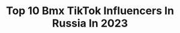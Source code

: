 ---
title: Top 10 Bmx TikTok Influencers In Russia In 2023
description: >-
  Find top bmx TikTok influencers in Russia in 2023. Most popular hashtags: #bmx #bmx2 #bellababyhappy.
platform: TikTok
hits: 11
text_top: Analyze the best TikTok influencers on inBeat.
text_bottom: Our platform has 11 TikTok influencers like this in Russia for you to work with.
profiles:
  - username: "moto96bmx"
    fullname: >-
      😈bmx96moto😈
    bio: >-
      Ник epic games: Хомяк_хомяк в Ps bmx96moto
    location: "Russia"
    followers: 8831
    engagement: 1417
    commentsToLikes: 0.212324
    id: ckbb453g4ufpc0j23vhseeaxc
    verified: false
    hashtags: ""
  - username: "irekrizaev"
    fullname: >-
      Irek Rizaev
    bio: >-
      Having fun PRO BMX
    location: "Russia"
    followers: 33800
    engagement: 1054
    commentsToLikes: 0.018309
    id: ck8fc5pu36obg0j78tkyyevab
    verified: false
    hashtags: "#kitty, #cat, #teamwork, #newone"
  - username: "bs.mortis.brawl_stars"
    fullname: >-
      Ясно автор нани🪐
    bio: >-
      ❤️Спасибо за 15.000 подписчиков❤️
    location: "Russia"
    followers: 24500
    engagement: 1737
    commentsToLikes: 0.031317
    id: ckdmxzbesbx8c0j2379ok1ptk
    verified: false
    hashtags: ""
  - username: "romashalimov"
    fullname: >-
      Roma Shalimov
    bio: >-
      instagram👆🏻YouTube отвечаю в директе инсты помогите добиться цели в 500к 🙏🏼
    location: "Russia"
    followers: 491200
    engagement: 1270
    commentsToLikes: 0.016510
    id: ck9v90xpnc14s0j78erk7tyly
    verified: false
    hashtags: "#snow, #epic, #bmx, #street"
  - username: "karpinsergey"
    fullname: >-
      🔥Серёжа🔥
    bio: >-
      ⛓Серёжа ⛓ 🌈Цель: 🔥50к🔥 Второй акк @47chantv
    location: "Russia"
    followers: 41900
    engagement: 918
    commentsToLikes: 0.028740
    id: cka9lja852f0h0i78wcwj0kmp
    verified: false
    hashtags: "#bmx, #karpinsergey, #rec, #364"
  - username: "reduzrevenge"
    fullname: >-
      Reduz Revenge
    bio: >-
      🌵Цель: 5к подписчиков🌵 🐲YAKUTIA🐲
    location: "Russia"
    followers: 4743
    engagement: 1305
    commentsToLikes: 0.009784
    id: ckb9j86teaek90j23rovng4k4
    verified: false
    hashtags: "#bmx, #foryou, #jdm, #cars"
  - username: "xocce"
    fullname: >-
      xocce
    bio: >-
      Забавы ради Уже снимаю новое видео🙋🏽‍♂️ INSTAGRAM: @_xocce_ Comedy Sport
    location: "Russia"
    followers: 6331
    engagement: 878
    commentsToLikes: 0.017154
    id: ckbkkgtqbdfiu0j23bp0djw1p
    verified: false
    hashtags: "#sochi, #bmxstreet, #nike, #bmx"
  - username: "green.band"
    fullname: >-
      Банда зелёных👽
    bio: >-
      👽Green Gang Only👽 🥺Цель 100к❤️ 🎯Discord - discord.gg/SqaGT2T
    location: "Russia"
    followers: 58400
    engagement: 1656
    commentsToLikes: 0.060565
    id: ckdsq9r51ooxh0j23dho4j0q3
    verified: false
    hashtags: "#gta, #gta5, #aliens, #drift"
  - username: "crush_flexer"
    fullname: >-
      краш флексер
    bio: >-
      CZQL40
    location: "Russia"
    followers: 3606
    engagement: 1236
    commentsToLikes: 0.107971
    id: cka84ssbmvetx0i78h74e9z7i
    verified: false
    hashtags: "#150, #bmx, #bmw, #666"
  - username: "ghetto.ride"
    fullname: >-
      ʕっ•ᴥ•ʔっ🔪
    bio: >-
      💯 практика приводит к прогрессу 💯
    location: "Russia"
    followers: 12800
    engagement: 1764
    commentsToLikes: 0.026816
    id: ckb9tf7yxrayq0j23xyvpa90x
    verified: false
    hashtags: "#skate, #skateboard, #skateboarding, #skater"
---